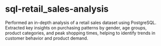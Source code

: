 # sql-retail_sales-analysis
Performed an in-depth analysis of a retail sales dataset using PostgreSQL. Extracted key insights on purchasing patterns by gender, age groups, product categories, and peak shopping times, helping to identify trends in customer behavior and product demand.
